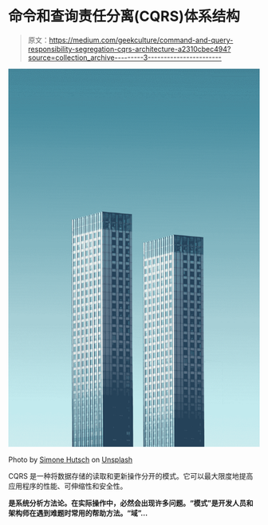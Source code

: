 # 命令和查询责任分离(CQRS)体系结构

> 原文：<https://medium.com/geekculture/command-and-query-responsibility-segregation-cqrs-architecture-a2310cbec494?source=collection_archive---------3----------------------->

![](img/614f92633bc6b202585ac0f3bce93dc9.png)

Photo by [Simone Hutsch](https://unsplash.com/@heysupersimi?utm_source=medium&utm_medium=referral) on [Unsplash](https://unsplash.com?utm_source=medium&utm_medium=referral)

CQRS 是一种将数据存储的读取和更新操作分开的模式。它可以最大限度地提高应用程序的性能、可伸缩性和安全性。

[](/geekculture/an-introduction-to-domain-driven-design-f29fc1877e2a)**是系统分析方法论。在实际操作中，必然会出现许多问题。“模式”是开发人员和架构师在遇到难题时常用的帮助方法。“域”…**